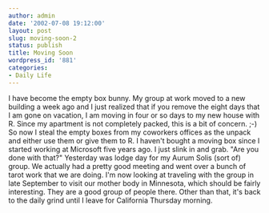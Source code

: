 ```yaml
---
author: admin
date: '2002-07-08 19:12:00'
layout: post
slug: moving-soon-2
status: publish
title: Moving Soon
wordpress_id: '881'
categories:
- Daily Life
---
```


I have become the empty box bunny. My group at work moved to a new
building a week ago and I just realized that if you remove the eight
days that I am gone on vacation, I am moving in four or so days to my
new house with R. Since my apartment is not completely packed, this is a
bit of concern. ;-) So now I steal the empty boxes from my coworkers
offices as the unpack and either use them or give them to R. I haven't
bought a moving box since I started working at Microsoft five years ago.
I just slink in and grab. "Are you done with that?" Yesterday was lodge
day for my Aurum Solis (sort of) group. We actually had a pretty good
meeting and went over a bunch of tarot work that we are doing. I'm now
looking at traveling with the group in late September to visit our
mother body in Minnesota, which should be fairly interesting. They are a
good group of people there. Other than that, it's back to the daily
grind until I leave for California Thursday morning.
